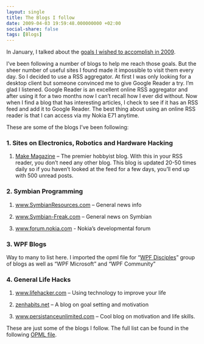 ```yaml
---
layout: single
title: The Blogs I follow
date: 2009-04-03 19:59:48.000000000 +02:00
social-share: false
tags: [Blogs]
---
```

In January, I talked about the <a href="http://asifhamza.com/2009/01/some-of-my-goals-for-2009-and-how-i-hope-to-achieve-them/" target="_blank">goals I wished to accomplish in 2009</a>.

I’ve been following a number of blogs to help me reach those goals. But the sheer number of useful sites I found made it impossible to visit them every day. So I decided to use a RSS aggregator. At first I was only looking for a desktop client but someone convinced me to give Google Reader a try. I’m glad I listened. Google Reader is an excellent online RSS aggregator and after using it for a two months now I can’t recall how I ever did without. 
Now when I find a blog that has interesting articles, I check to see if it has an RSS feed and add it to Google Reader. The best thing about using an online RSS reader is that I can access via my Nokia E71 anytime.

These are some of the blogs I’ve been following:

### 1. Sites on Electronics, Robotics and Hardware Hacking

1. <a href="http://blog.makezine.com" target="_blank">Make Magazine</a> – The premier hobbyist blog. With this in your RSS reader, you don’t need any other blog. This blog is updated 20-50 times daily so if you haven’t looked at the feed for a few days, you’ll end up with 500 unread posts.

### 2. Symbian Programming
1. <a href="http://www.SymbianResources.com">www.SymbianResources.com</a> – General news info

2. <a href="http://www.Symbian-Freak.com">www.Symbian-Freak.com</a> – General news on Symbian 

3. <a href="http://www.forum.nokia.com">www.forum.nokia.com</a> - Nokia’s developmental forum

### 3. WPF Blogs
Way to many to list here. I imported the opml file for “<a href="http://dotnet.org.za/rudi/archive/2009/01/21/wpf-disciples.aspx" target="_blank">WPF Disciples</a>” group of blogs as well as “WPF Microsoft” and “WPF Community”

### 4. General Life Hacks
1. <a href="http://www.lifehacker.com">www.lifehacker.com</a> – Using technology to improve your life

2. <a title="http://zenhabits.net" href="http://zenhabits.net">zenhabits.net</a> – A blog on goal setting and motivation

3. <a href="http://www.persistanceunlimited.com">www.persistanceunlimited.com</a> – Cool blog on motivation and life skills.



These are just some of the blogs I follow. The full list can be found in the following <a href="http://asifhamza.com/http://asifhamza.com/wp-content/uploads/2009/04/google-reader-subscriptions.zip" target="_blank">OPML file</a>.

